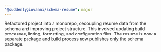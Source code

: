 ```yaml
---
"@suddenlygiovanni/schema-resume": major
---
```


Refactored project into a monorepo, decoupling resume data from the schema and improving project
structure. This involved updating build processes, linting, formatting, and configuration files. The
resume is now a separate package and build process now publishes only the schema package.
